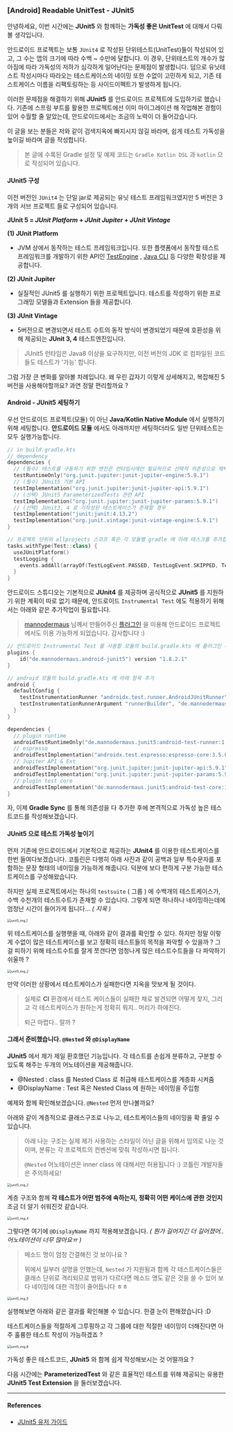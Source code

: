 ### [Android] Readable UnitTest - JUnit5

안녕하세요, 이번 시간에는 **JUnit5** 와 함께하는 **가독성 좋은 UnitTest** 에 대해서 다뤄볼 생각입니다.

안드로이드 프로젝트는 보통 `JUnit4` 로 작성된 단위테스트(UnitTest)들이 작성되어 있고, 그 수는 앱의 크기에 따라 수백 ~ 수만에 달합니다. 이 경우, 단위테스트의 개수가 많아짐에 따라 가독성의 저하가 심각하게 일어난다는 문제점이 발생합니다. 덤으로 유닛테스트 작성시마다 따라오는 테스트케이스의 네이밍 또한 수없이 고민하게 되고, 기존 테스트케이스 이름을 리팩토링하는 등 사이드이펙트가 발생하게 됩니다.

이러한 문제점을 해결하기 위해  **JUnit5** 를 안드로이드 프로젝트에 도입하기로 했습니다. 기존에 스프링 부트를 활용한 프로젝트에선 이미 마이그레이션 해 작업해본 경험이 있어 수월할 줄 알았는데, 안드로이드에서는 조금의 노력이 더 들어갔습니다. 

이 글을 보는 분들은 저와 같이 검색지옥에 빠지시지 않길 바라며, 쉽게 테스트 가독성을 높이길 바라며 글을 작성합니다.

> 본 글에 수록된 Gradle 설정 및 예제 코드는 `Gradle Kotlin DSL` 과 `kotlin` 으로 작성되어 있습니다.



#### JUnit5 구성

이전 버전인 `JUnit4` 는 단일 jar로 제공되는 유닛 테스트 프레임워크였지만 5 버전은 3 개의 서브 프로젝트 들로 구성되어 있습니다.

**JUnit 5 = *JUnit Platform* + *JUnit Jupiter* + *JUnit Vintage***

**(1) JUnit Platform** 

- JVM 상에서 동작하는 테스트 프레임워크입니다. 또한 플랫폼에서 동작할 테스트 프레임워크를 개발하기 위한 API인 [TestEngine](https://junit.org/junit5/docs/current/api/org.junit.platform.engine/org/junit/platform/engine/TestEngine.html) , [Java CLI](https://junit.org/junit5/docs/current/user-guide/#running-tests-console-launcher) 등 다양한 확장성을 제공합니다.

**(2) JUnit Jupiter**

- 실질적인 JUnit5 를 실행하기 위한 프로젝트입니다. 테스트를 작성하기 위한 프로그래밍 모델들과 Extension 들을 제공합니다.

**(3) JUnit Vintage**

- 5버전으로 변경되면서 테스트 수트의 동작 방식이 변경되었기 때문에 호환성을 위해 제공되는 **JUnit 3, 4** 테스트엔진입니다.

> JUnit5 런타임은 Java8 이상을 요구하지만, 이전 버전의 JDK 로 컴파일된 코드들도 테스트가 '가능' 합니다.

그럼 가장 큰 변화를 알아볼 차례입니다. 왜 우린 갑자기 이렇게 상세해지고, 복잡해진 5 버전을 사용해야할까요? 과연 정말 편리할까요 ?



#### Android - JUnit5 세팅하기

우선 안드로이드 프로젝트(모듈) 이 아닌 **Java/Kotlin Native Module** 에서 실행하기 위해 세팅합니다. **안드로이드 모듈** 에서도 아래까지만 세팅하더라도 일반 단위테스트는 모두 실행가능합니다.

```kotlin
// in build.gradle.kts
// dependency
dependencies {
  // (필수) 테스트를 구동하기 위한 엔진은 런타임시에만 필요하므로 선택적 의존성으로 채택합니다.
  testRuntimeOnly("org.junit.jupiter:junit-jupiter-engine:5.9.1")
  // (필수) JUnit5 기본 API
  testImplementation("org.junit.jupiter:junit-jupiter-api:5.9.1")
  // (선택) JUnit5 ParameterizedTests 관련 API
  testImplementation("org.junit.jupiter:junit-jupiter-params:5.9.1")
  // (선택) JUnit3, 4 로 기작성된 테스트케이스가 존재할 경우
  testImplementation("junit:junit:4.13.2")
  testImplementation("org.junit.vintage:junit-vintage-engine:5.9.1")
}

// 프로젝트 단위의 allprojects 스코프 혹은 각 모듈별 gradle 에 아래 태스크를 추가합니다.
tasks.withType(Test::class) {
  useJUnitPlatform()
  testLogging {
    events.addAll(arrayOf(TestLogEvent.PASSED, TestLogEvent.SKIPPED, TestLogEvent.FAILED))
  }
}
```

안드로이드 스튜디오는 기본적으로 **JUnit4** 를 제공하며 공식적으로 **JUnit5** 를 지원하기 위한 계획이 따로 없기 때문에,  안드로이드 `Instrumental Test` 에도 적용하기 위해서는 아래와 같은 추가작업이 필요합니다.

> [mannodermaus](https://github.com/mannodermaus) 님께서 만들어주신 [플러그인](https://github.com/mannodermaus/android-junit5) 을 이용해 안드로이드 프로젝트에서도 이용 가능하게 되었습니다. 감사합니다 :)

```kotlin
// 안드로이드 Instrumental Test 를 사용할 모듈의 build.gradle.kts 에 플러그인 추가
plugins {
	id("de.mannodermaus.android-junit5") version "1.8.2.1"
}
```

```kotlin
// android 모듈의 build.gradle.kts 에 아래 항목 추가
android {
  defaultConfig {
    testInstrumentationRunner "androidx.test.runner.AndroidJUnitRunner"
    testInstrumentationRunnerArgument "runnerBuilder", "de.mannodermaus.junit5.AndroidJUnit5Builder"
  }
}

dependencies {
  // plugin runtime
  androidTestRuntimeOnly("de.mannodermaus.junit5:android-test-runner:1.3.0")
  // espresso
  androidTestImplementation("androidx.test.espresso:espresso-core:3.5.0")
  // Jupiter API & Ext
  androidTestImplementation("org.junit.jupiter:junit-jupiter-api:5.9.1")
  androidTestImplementation("org.junit.jupiter:junit-jupiter-params:5.9.1")
  // plugin test core
  androidTestImplementation("de.mannodermaus.junit5:android-test-core:1.3.0")
}
```

자, 이제 **Gradle Sync** 를 통해 의존성을 다 추가한 후에 본격적으로 가독성 높은 테스트코드를 작성해보겠습니다.



#### JUnit5 으로 테스트 가독성 높이기

먼저 기존에 안드로이드에서 기본적으로 제공하는 **JUnit4** 를 이용한 테스트케이스를 한번 들여다보겠습니다. 코틀린은 다행히 아래 사진과 같이 공백과 일부 특수문자를 포함하는 문장 형태의 네이밍을 가능하게 해줍니다. 덕분에 보다 편하게 구분 가능한 테스트케이스를 구성해왔습니다. 

하지만 실제 프로젝트에서는 하나의 `testsuite` ( 그룹 ) 에 수백개의 테스트케이스가, 수백 수천개의 테스트수트가 존재할 수 있습니다. 그렇게 되면 하나하나 네이밍하는데에 엄청난 시간이 들어가게 됩니다... *( 지옥 )*

<img src="./assets/junit5_img_1.png" alt="junit5_img_1" style="zoom:50%;" />

위 테스트케이스를 실행햇을 때, 아래와 같이 결과를 확인할 수 있다. 하지만 정말 이렇게 수없이 많은 테스트케이스를 보고 정확히 테스트들의 목적을 파악할 수 있을까 ? 그걸 피하기 위해 테스트수트를 잘게 쪼갠다면 엄청나게 많은 테스트수트들을 다 파악하기 쉬울까 ?

<img src="./assets/junit5_img_2.png" alt="junit5_img_2" style="zoom:50%;" />

만약 이러한 상황에서 테스트케이스가 실패한다면 지옥을 맛보게 될 것이다.

> 실제로 **CI** 환경에서 테스트 케이스들이 실패한 채로 발견되면 어떻게 찾지, 그리고 각 테스트케이스가 원하는게 정확히 뭐지.. 머리가 하얘진다.
>
> 퇴근 마렵다.. 랄까 ?



#### 그래서 준비했습니다. `@Nested` 와 `@DisplayName` 

**JUnit5** 에서 제가 제일 환호했던 기능입니다. 각 테스트를 손쉽게 분류하고, 구분할 수 있도록 해주는 두개의 어노테이션을 제공해줍니다.

- @Nested : class 를 Nested Class 로 취급해 테스트케이스를 계층화 시켜줌
- @DisplayName : Test 혹은 Nested Class 에 원하는 네이밍을 주입함

예제와 함께 확인해보겠습니다. `@Nested` 먼저 만나볼까요? 

아래와 같이 계층적으로 클래스구조로 나누고, 테스트케이스들의 네이밍을 확 줄일 수 있습니다. 

> 아래 나눈 구조는 실제 제가 사용하는 스타일이 아닌 글을 위해서 임의로 나눈 것이며, 분류는 각 프로젝트의 컨벤션에 맞춰 작성하시면 됩니다.
>
> `@Nested` 어노테이션은 inner class 에 대해서만 허용됩니다 :) 코틀린 개발자들은 주의하세요!

<img src="./assets/junit5_img_3.png" alt="junit5_img_2" style="zoom:50%;" />

계층 구조와 함께 **각 테스트가 어떤 범주에 속하는지, 정확히 어떤 케이스에 관한 것인지** 조금 더 알기 쉬워진것 같습니다.

<img src="./assets/junit5_img_4.png" alt="junit5_img_4" style="zoom:50%;" />

그렇다면 여기에 `@DisplayName` 까지 적용해보겠습니다. *( 뭔가 길어지긴 더 길어졌어.. 어노테이션이 너무 많아요ㅠ )*

> 메소드 명이 엄청 간결해진 것 보이나요 ?
>
> 위에서 일부러 설명을 안했는데, `Nested` 가 지원됨과 함께 각 테스트케이스들은 클래스 단위로 격리되므로 범위가 다르다면 메소드 명도 같은 것을 쓸 수 있어 보다 네이밍에 대한 걱정이 줄어듭니다 ㅎㅎ

<img src="./assets/junit5_img_5.png" alt="junit5_img_5" style="zoom:50%;" />

실행해보면 아래와 같은 결과를 확인해볼 수 있습니다. 한결 눈이 편해졌습니다 :D

테스트케이스들을 적절하게 그루핑하고 각 그룹에 대한 적절한 네이밍이 더해진다면 아주 훌륭한 테스트 작성이 가능하겠죠 ?

<img src="./assets/junit5_img_6.png" alt="junit5_img_6" style="zoom:50%;" />

가독성 좋은 테스트코드, **JUnit5** 와 함께 쉽게 작성해보시는 것 어떨까요 ?

다음 시간에는 **ParameterizedTest** 와 같은 효율적인 테스트를 위해 제공되는 유용한 **JUnit5 Test Extension** 을 둘러보겠습니다.

---

#### References

- [JUnit5 유저 가이드](https://junit.org/junit5/docs/current/user-guide/) 